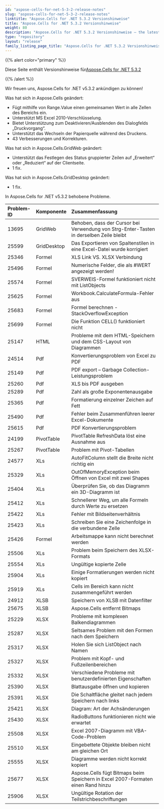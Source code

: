 ```yaml
---
id: "aspose-cells-for-net-5-3-2-release-notes"
slug: "aspose-cells-for-net-5-3-2-release-notes"
linktitle: "Aspose.Cells for .NET 5.3.2 Versionshinweise"
title: "Aspose.Cells for .NET 5.3.2 Versionshinweise"
weight: 80
description: "Aspose.Cells for .NET 5.3.2 Versionshinweise – the latest updates and fixes."
type: "repository"
layout: "release"
family_listing_page_title: "Aspose.Cells for .NET 5.3.2 Versionshinweise"
---
```

{{% alert color="primary" %}} 

 Diese Seite enthält Versionshinweise für[Aspose.Cells for .NET 5.3.2](https://releases.aspose.com/cells/net/new-releases/aspose.cells-for-.net-5.3.2/)

{{% /alert %}} 

 Wir freuen uns, Aspose.Cells for .NET v5.3.2 ankündigen zu können!

 Was hat sich in Aspose.Cells geändert:

- Fügt mithilfe von Range.Value einen gemeinsamen Wert in alle Zellen des Bereichs ein.
- Unterstützt MS Excel 2010-Verschlüsselung.
- Bietet Unterstützung zum Deaktivieren/Ausblenden des Dialogfelds „Druckvorgang“.
- Unterstützt das Wechseln der Papierquelle während des Druckens.
- 43 Verbesserungen und Korrekturen.

 Was hat sich in Aspose.Cells.GridWeb geändert:

- Unterstützt das Festlegen des Status gruppierter Zeilen auf „Erweitert“ oder „Reduziert“ auf der Clientseite.
- 1 fix.



 Was hat sich in Aspose.Cells.GridDesktop geändert:

- 1 fix.

 In Aspose.Cells for .NET v5.3.2 behobene Probleme.

|**Problem-ID** |**Komponente** |**Zusammenfassung** |
|:- |:- |:- |
|13695 | GridWeb| Behoben, dass der Cursor bei Verwendung von Strg-Enter-Tasten in derselben Zeile bleibt|
|25599 | GridDesktop| Das Exportieren von Spaltenstilen in eine Excel-Datei wurde korrigiert|
|25346 | Formel| XLS Link VS. XLSX Verbindung|
|25496 | Formel| Numerische Felder, die als #WERT angezeigt werden!|
|25574 | Formel| SVERWEIS-Formel funktioniert nicht mit ListObjects|
|25625 | Formel| Workbook.CalculateFormula-Fehler aus|
|25683 | Formel| Formel berechnen - StackOverflowException|
|25699 | Formel| Die Funktion CELL() funktioniert nicht|
|25147 | HTML| Probleme mit dem HTML-Speichern und dem CSS-Layout von Diagrammen|
|24514 | Pdf| Konvertierungsproblem von Excel zu PDF|
|25149 | Pdf| PDF export – Garbage Collection-Leistungsproblem|
|25260 | Pdf| XLS bis PDF ausgeben|
|25289 | Pdf| Zahl als große Exponentenausgabe|
|25365 | Pdf| Formatierung einzelner Zeichen auf Fett|
|25490 | Pdf| Fehler beim Zusammenführen leerer Excel-Dokumente|
|25615 | Pdf| PDF Konvertierungsproblem|
|24199 | PivotTable| PivotTable RefreshData löst eine Ausnahme aus|
|25267 | PivotTable|Problem mit Pivot-Tabellen|
|24577 | XLs| AutoFitColumn stellt die Breite nicht richtig ein|
|25329 | XLs| OutOfMemoryException beim Öffnen von Excel mit zwei Shapes|
|25404 | XLs| Überprüfen Sie, ob das Diagramm ein 3D-Diagramm ist|
|25412 | XLs| Schnellerer Weg, um alle Formeln durch Werte zu ersetzen|
|25422 | XLs| Fehler mit Bildseitenverhältnis|
|25423 | XLs| Schreiben Sie eine Zeichenfolge in die verbundene Zelle|
|25426 | Formel| Arbeitsmappe kann nicht berechnet werden|
|25506 | XLs| Problem beim Speichern des XLSX-Formats|
|25554 | XLs| Ungültige kopierte Zelle|
|25904 | XLs| Einige Formatierungen werden nicht kopiert|
|25919 | XLs| Cells im Bereich kann nicht zusammengeführt werden|
|24912 | XLSB| Speichern von XLSB mit Datenfilter|
|25675 | XLSB| Aspose.Cells entfernt Bitmaps|
|25229 | XLSX| Probleme mit komplexen Balkendiagrammen|
|25287 | XLSX| Seltsames Problem mit den Formen nach dem Speichern|
|25317 | XLSX| Holen Sie sich ListObject nach Namen|
|25327 | XLSX| Problem mit Kopf- und Fußzeilenbereichen|
|25332 | XLSX| Verschiedene Probleme mit benutzerdefinierten Eigenschaften|
|25390 | XLSX| Blattausgabe öffnen und kopieren|
|25391 | XLSX| Die Schaltfläche gleitet nach jedem Speichern nach links|
|25421 | XLSX| Diagram: Art der Achsänderungen|
|25430 | XLSX| RadioButtons funktionieren nicht wie erwartet|
|25508 | XLSX| Excel 2007-Diagramm mit VBA-Code-Problem|
|25510 | XLSX|Eingebettete Objekte bleiben nicht am gleichen Ort|
|25555 | XLSX| Diagramme werden nicht korrekt kopiert|
|25677 | XLSX| Aspose.Cells fügt Bitmaps beim Speichern in Excel 2007-Formaten einen Rand hinzu|
|25906 | XLSX| Ungültige Rotation der Teilstrichbeschriftungen|

